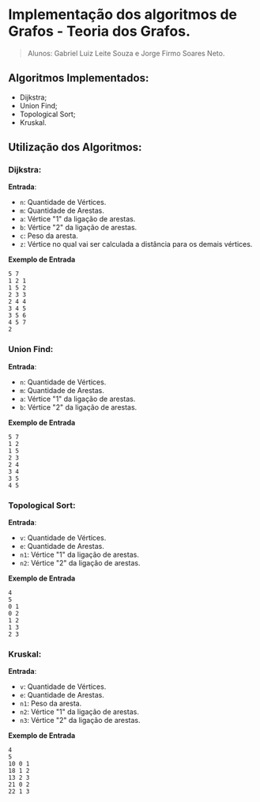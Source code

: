 # Implementação dos algoritmos de Grafos - Teoria dos Grafos.

> Alunos: Gabriel Luiz Leite Souza e Jorge Firmo Soares Neto.

## Algoritmos Implementados:
- Dijkstra;
- Union Find;
- Topological Sort;
- Kruskal.

## Utilização dos Algoritmos:
### Dijkstra:
**Entrada**:
- `n`: Quantidade de Vértices.
- `m`: Quantidade de Arestas.
- `a`: Vértice "1" da ligação de arestas.
- `b`: Vértice "2" da ligação de arestas.
- `c`: Peso da aresta.
- `z`: Vértice no qual vai ser calculada a distância para os demais vértices.

**Exemplo de Entrada**
``` 
5 7
1 2 1
1 5 2
2 3 3
2 4 4
3 4 5
3 5 6
4 5 7
2 
```

### Union Find:
**Entrada**:
- `n`: Quantidade de Vértices.
- `m`: Quantidade de Arestas.
- `a`: Vértice "1" da ligação de arestas.
- `b`: Vértice "2" da ligação de arestas.

**Exemplo de Entrada**
``` 
5 7
1 2
1 5
2 3
2 4
3 4
3 5
4 5
```

### Topological Sort:
**Entrada**:
- `v`: Quantidade de Vértices.
- `e`: Quantidade de Arestas.
- `n1`: Vértice "1" da ligação de arestas.
- `n2`: Vértice "2" da ligação de arestas.

**Exemplo de Entrada**
``` 
4
5
0 1 
0 2 
1 2
1 3
2 3
```

### Kruskal:
**Entrada**:
- `v`: Quantidade de Vértices.
- `e`: Quantidade de Arestas.
- `n1`: Peso da aresta.
- `n2`: Vértice "1" da ligação de arestas.
- `n3`: Vértice "2" da ligação de arestas.

**Exemplo de Entrada**
``` 
4
5
10 0 1
18 1 2
13 2 3
21 0 2
22 1 3
```
